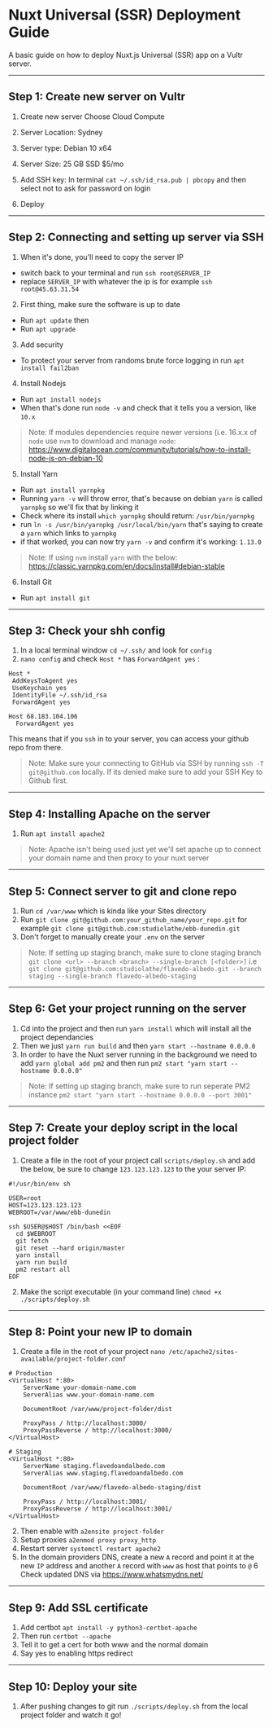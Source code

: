 # Nuxt Universal (SSR) Deployment Guide

A basic guide on how to deploy Nuxt.js Universal (SSR) app on a Vultr server.

----

## Step 1: Create new server on Vultr

1. Create new server Choose Cloud Compute

2. Server Location: Sydney

3. Server type: Debian 10 x64

4. Server Size: 25 GB SSD $5/mo

5. Add SSH key: In terminal `cat ~/.ssh/id_rsa.pub | pbcopy` and then select not to ask for password on login

6. Deploy

----

## Step 2: Connecting and setting up server via SSH

1. When it's done, you'll need to copy the server IP
- switch back to your terminal and run `ssh root@SERVER_IP`
- replace `SERVER_IP` with whatever the ip is for example `ssh root@45.63.31.54`

2. First thing, make sure the software is up to date
- Run `apt update` then
- Run `apt upgrade`

3. Add security
- To protect your server from randoms brute force logging in run `apt install fail2ban`

4. Install Nodejs
- Run `apt install nodejs`
- When that's done run `node -v` and check that it tells you a version, like `10.x`
> Note: If modules dependencies require newer versions (i.e. 16.x.x of `node` use `nvm` to download and manage `node`: 
> https://www.digitalocean.com/community/tutorials/how-to-install-node-js-on-debian-10

5. Install Yarn
-  Run `apt install yarnpkg` 
-  Running `yarn -v` will throw error, that's because on debian `yarn` is called `yarnpkg` so we'll fix that by linking it
-  Check where its install `which yarnpkg` should return: `/usr/bin/yarnpkg`
-  run `ln -s /usr/bin/yarnpkg /usr/local/bin/yarn`
that's saying to create a `yarn` which links to `yarnpkg`
- if that worked, you can now try `yarn -v` and confirm it's working: `1.13.0`
> Note: If using `nvm` install `yarn` with the below:
> https://classic.yarnpkg.com/en/docs/install#debian-stable

6. Install Git
- Run `apt install git`

----

## Step 3: Check your shh config

1. In a local terminal window `cd ~/.ssh/` and look for `config`
2. `nano config` and check `Host *` has `ForwardAgent yes` :
```
Host *
 AddKeysToAgent yes
 UseKeychain yes
 IdentityFile ~/.ssh/id_rsa
 ForwardAgent yes

Host 68.183.104.106
  ForwardAgent yes
```

This means that if you `ssh` in to your server, you can access your github repo from there. 
> Note: Make sure your connecting to GitHub via SSH by running `ssh -T git@github.com` locally. If its denied make sure to add your SSH Key to Github first.

----

## Step 4: Installing Apache on the server

1. Run `apt install apache2` 
> Note: Apache isn't being used just yet we'll set apache up to connect your domain name and then proxy to your nuxt server

----

## Step 5: Connect server to git and clone repo

1. Run `cd /var/www` which is kinda like your Sites directory
2. Run `git clone git@github.com:your_github_name/your_repo.git` for example `git clone git@github.com:studiolathe/ebb-dunedin.git`
3. Don't forget to manually create your `.env` on the server
> Note: If setting up staging branch, make sure to clone staging branch `git clone <url> --branch <branch> --single-branch [<folder>]` i.e `git clone git@github.com:studiolathe/flavedo-albedo.git --branch staging --single-branch flavedo-albedo-staging` 

----

## Step 6: Get your project running on the server

1. Cd into the project and then run `yarn install` which will install all the project dependancies
2. Then we just `yarn run build` and then `yarn start --hostname 0.0.0.0`
3. In order to have the Nuxt server running in the background we need to add `yarn global add pm2` and then run `pm2 start "yarn start --hostname 0.0.0.0"`
> Note: If setting up staging branch, make sure to run seperate PM2 instance `pm2 start "yarn start --hostname 0.0.0.0 --port 3001"` 

----

## Step 7: Create your deploy script in the local project folder

1. Create a file in the root of your project call `scripts/deploy.sh` and add the below, be sure to change `123.123.123.123` to the your server IP:

```
#!/usr/bin/env sh

USER=root
HOST=123.123.123.123
WEBROOT=/var/www/ebb-dunedin

ssh $USER@$HOST /bin/bash <<EOF
  cd $WEBROOT
  git fetch
  git reset --hard origin/master
  yarn install
  yarn run build
  pm2 restart all
EOF
```

2. Make the script executable (in your command line) `chmod +x ./scripts/deploy.sh`

----

## Step 8: Point your new IP to domain

1. Create a file in the root of your project `nano /etc/apache2/sites-available/project-folder.conf`

```
# Production
<VirtualHost *:80>
	ServerName your-domain-name.com
 	ServerAlias www.your-domain-name.com

	DocumentRoot /var/www/project-folder/dist

	ProxyPass / http://localhost:3000/
	ProxyPassReverse / http://localhost:3000/
</VirtualHost>

# Staging
<VirtualHost *:80>
	ServerName staging.flavedoandalbedo.com
 	ServerAlias www.staging.flavedoandalbedo.com

	DocumentRoot /var/www/flavedo-albedo-staging/dist

	ProxyPass / http://localhost:3001/
	ProxyPassReverse / http://localhost:3001/
</VirtualHost>
```

2. Then enable with `a2ensite project-folder`
3. Setup proxies `a2enmod proxy proxy_http`
4. Restart server `systemctl restart apache2`
5. In the domain providers DNS, create a new `A` record and point it at the new `IP` address and another `A` record with `www` as host that points to `@`
6 Check updated DNS via https://www.whatsmydns.net/

----

## Step 9: Add SSL certificate

1. Add certbot `apt install -y python3-certbot-apache`
2. Then run `certbot --apache`
3. Tell it to get a cert for both www and the normal domain
4. Say yes to enabling https redirect

----

## Step 10: Deploy your site

1. After pushing changes to git run `./scripts/deploy.sh` from the local project folder and watch it go!
